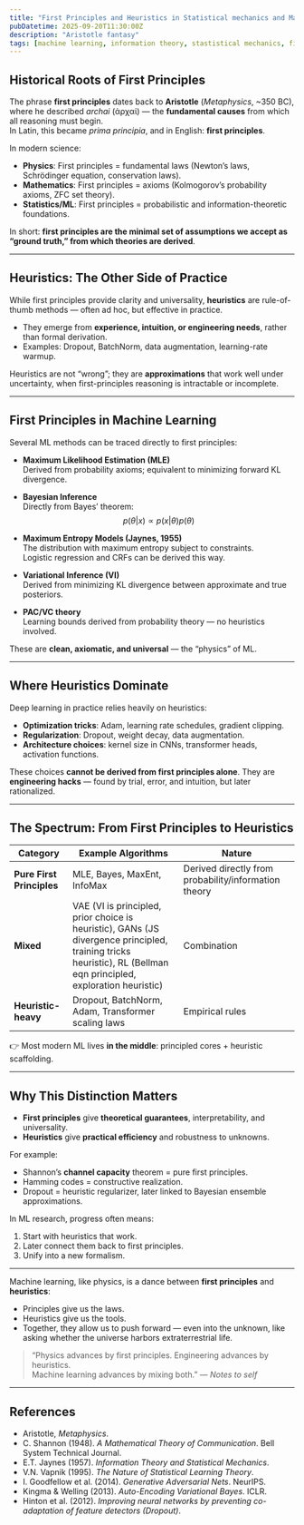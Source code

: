 ```yaml
---
title: "First Principles and Heuristics in Statistical mechanics and Machine Learning"
pubDatetime: 2025-09-20T11:30:00Z
description: "Aristotle fantasy"
tags: [machine learning, information theory, stastistical mechanics, first-principles]
---
```



## Historical Roots of First Principles

The phrase **first principles** dates back to **Aristotle** (*Metaphysics*, ~350 BC), where he described *archai* (ἀρχαί) — the **fundamental causes** from which all reasoning must begin.  
In Latin, this became *prima principia*, and in English: **first principles**.

In modern science:
- **Physics**: First principles = fundamental laws (Newton’s laws, Schrödinger equation, conservation laws).  
- **Mathematics**: First principles = axioms (Kolmogorov’s probability axioms, ZFC set theory).  
- **Statistics/ML**: First principles = probabilistic and information-theoretic foundations.

In short: **first principles are the minimal set of assumptions we accept as “ground truth,” from which theories are derived**.

---

## Heuristics: The Other Side of Practice

While first principles provide clarity and universality, **heuristics** are rule-of-thumb methods — often ad hoc, but effective in practice.  
- They emerge from **experience, intuition, or engineering needs**, rather than formal derivation.  
- Examples: Dropout, BatchNorm, data augmentation, learning-rate warmup.

Heuristics are not “wrong”; they are **approximations** that work well under uncertainty, when first-principles reasoning is intractable or incomplete.

---

## First Principles in Machine Learning

Several ML methods can be traced directly to first principles:

- **Maximum Likelihood Estimation (MLE)**  
  Derived from probability axioms; equivalent to minimizing forward KL divergence.  

- **Bayesian Inference**  
  Directly from Bayes’ theorem:  
  $$
  p(\theta|x) \propto p(x|\theta)p(\theta)
  $$ 

- **Maximum Entropy Models (Jaynes, 1955)**  
  The distribution with maximum entropy subject to constraints.  
  Logistic regression and CRFs can be derived this way.  

- **Variational Inference (VI)**  
  Derived from minimizing KL divergence between approximate and true posteriors.  

- **PAC/VC theory**  
  Learning bounds derived from probability theory — no heuristics involved.  

These are **clean, axiomatic, and universal** — the “physics” of ML.

---

## Where Heuristics Dominate

Deep learning in practice relies heavily on heuristics:  

- **Optimization tricks**: Adam, learning rate schedules, gradient clipping.  
- **Regularization**: Dropout, weight decay, data augmentation.  
- **Architecture choices**: kernel size in CNNs, transformer heads, activation functions.  

These choices **cannot be derived from first principles alone**. They are **engineering hacks** — found by trial, error, and intuition, but later rationalized.

---

## The Spectrum: From First Principles to Heuristics

| **Category**             | **Example Algorithms**                      | **Nature** |
|---------------------------|---------------------------------------------|------------|
| **Pure First Principles** | MLE, Bayes, MaxEnt, InfoMax                 | Derived directly from probability/information theory |
| **Mixed**                 | VAE (VI is principled, prior choice is heuristic), GANs (JS divergence principled, training tricks heuristic), RL (Bellman eqn principled, exploration heuristic) | Combination |
| **Heuristic-heavy**       | Dropout, BatchNorm, Adam, Transformer scaling laws | Empirical rules |

👉 Most modern ML lives **in the middle**: principled cores + heuristic scaffolding.

---

## Why This Distinction Matters

- **First principles** give **theoretical guarantees**, interpretability, and universality.  
- **Heuristics** give **practical efficiency** and robustness to unknowns.  

For example:
- Shannon’s **channel capacity** theorem = pure first principles.  
- Hamming codes = constructive realization.  
- Dropout = heuristic regularizer, later linked to Bayesian ensemble approximations.  

In ML research, progress often means:  
1. Start with heuristics that work.  
2. Later connect them back to first principles.  
3. Unify into a new formalism.  

---


Machine learning, like physics, is a dance between **first principles** and **heuristics**:  
- Principles give us the laws.  
- Heuristics give us the tools.  
- Together, they allow us to push forward — even into the unknown, like asking whether the universe harbors extraterrestrial life.

> “Physics advances by first principles. Engineering advances by heuristics.  
> Machine learning advances by mixing both.” — *Notes to self*

---

## References

- Aristotle, *Metaphysics*.  
- C. Shannon (1948). *A Mathematical Theory of Communication*. Bell System Technical Journal.  
- E.T. Jaynes (1957). *Information Theory and Statistical Mechanics*.  
- V.N. Vapnik (1995). *The Nature of Statistical Learning Theory*.  
- I. Goodfellow et al. (2014). *Generative Adversarial Nets*. NeurIPS.  
- Kingma & Welling (2013). *Auto-Encoding Variational Bayes*. ICLR.  
- Hinton et al. (2012). *Improving neural networks by preventing co-adaptation of feature detectors (Dropout)*.

